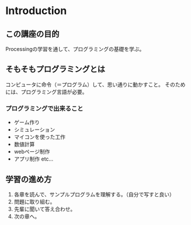 # Introduction

## この講座の目的

Processingの学習を通して、プログラミングの基礎を学ぶ。

## そもそもプログラミングとは

コンピュータに命令（＝プログラム）して、思い通りに動かすこと。
そのためには、プログラミング言語が必要。

### プログラミングで出来ること
- ゲーム作り
- シミュレーション
- マイコンを使った工作
- 数値計算
- webページ制作
- アプリ制作 etc...

## 学習の進め方
1. 各章を読んで、サンプルプログラムを理解する。（自分で写すと良い）
1. 問題に取り組む。
1. 先輩に聞いて答え合わせ。
1. 次の章へ。